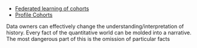 <link href="../css/dark_theme.css" rel="stylesheet" />

- [Federated learning of cohorts](https://www.youtube.com/watch?v=2e1ys0zaxKY&t=41s)
- [Profile Cohorts](https://www.youtube.com/watch?v=mtCL9mzVTPM)

Data owners can effectively change the understanding/interpretation of history. Every fact of the quantitative world can be molded into a narrative. The most dangerous part of this is the omission of particular facts
